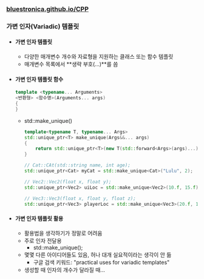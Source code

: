 ### [bluestronica.github.io/CPP](https://bluestronica.github.io/CPP)

### 가변 인자(Variadic) 템플릿
- #### 가변 인자 템플릿
    - 다양한 매개변수 개수와 자료형을 지원하는 클래스 또는 함수 템플릿
    - 매개변수 목록에서 **생략 부호(...)**를 씀

- #### 가변 인자 템플릿 함수
    ```c++
    template <typename... Arguments>
    <반환형> <함수명>(Arguments... args)
    {        
    }
    ```
    - std::make_unique()
        ```c++
        template<typename T, typename... Args>
        std::unique_ptr<T> make_unique(Args&&... args)
        {
            return std::unique_ptr<T>(new T(std::forward<Args>(args)...));
        }
        ```
        ```c++
        // Cat::CAt(std::string name, int age);
        std::unique_ptr<Cat> myCat = std::make_unique<Cat>("Lulu", 2);

        // Vec2::Vec2(float x, float y);
        std::unique_ptr<Vec2> uiLoc = std::make_unique<Vec2>(10.f, 15.f);

        // Vec3::Vec3(float x, float y, float z);
        std::unique_ptr<Vec3> playerLoc = std::make_unique<Vec3>(20.f, 1.f, 0.f);
        ```

- #### 가변 인자 템플릿 활용
    - 활용법을 생각하기가 정말로 어려움
    - 주로 인자 전달용
        - std::make_unique();
    - 몇몇 다른 아이디어들도 있음, 허나 대개 실요적이라는 생각이 안 듦
        - 구글 검색 키워드: "practical uses for variadic templates"
    - 생성할 때 인자의 개수가 달라질 때...
        